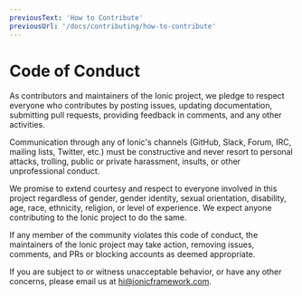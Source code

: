 ```yaml
---
previousText: 'How to Contribute'
previousUrl: '/docs/contributing/how-to-contribute'
---
```


# Code of Conduct

As contributors and maintainers of the Ionic project, we pledge to respect everyone who contributes by posting issues, updating documentation, submitting pull requests, providing feedback in comments, and any other activities.

Communication through any of Ionic's channels (GitHub, Slack, Forum, IRC, mailing lists, Twitter, etc.) must be constructive and never resort to personal attacks, trolling, public or private harassment, insults, or other unprofessional conduct.

We promise to extend courtesy and respect to everyone involved in this project regardless of gender, gender identity, sexual orientation, disability, age, race, ethnicity, religion, or level of experience. We expect anyone contributing to the Ionic project to do the same.

If any member of the community violates this code of conduct, the maintainers of the Ionic project may take action, removing issues, comments, and PRs or blocking accounts as deemed appropriate.

If you are subject to or witness unacceptable behavior, or have any other concerns, please email us at <a href="mailto:hi@ionicframework.com">hi@ionicframework.com</a>.